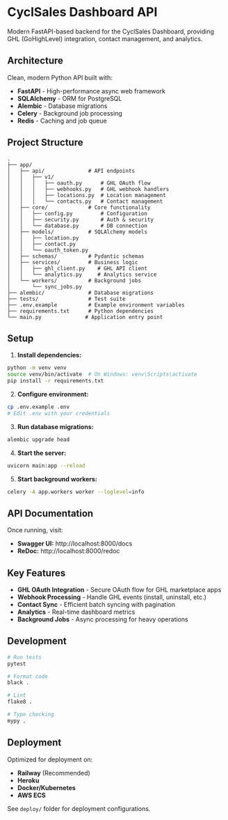 # CyclSales Dashboard API

Modern FastAPI-based backend for the CyclSales Dashboard, providing GHL (GoHighLevel) integration, contact management, and analytics.

## Architecture

Clean, modern Python API built with:
- **FastAPI** - High-performance async web framework
- **SQLAlchemy** - ORM for PostgreSQL
- **Alembic** - Database migrations
- **Celery** - Background job processing
- **Redis** - Caching and job queue

## Project Structure

```
.
├── app/
│   ├── api/              # API endpoints
│   │   ├── v1/
│   │   │   ├── oauth.py      # GHL OAuth flow
│   │   │   ├── webhooks.py   # GHL webhook handlers
│   │   │   ├── locations.py  # Location management
│   │   │   └── contacts.py   # Contact management
│   ├── core/             # Core functionality
│   │   ├── config.py         # Configuration
│   │   ├── security.py       # Auth & security
│   │   └── database.py       # DB connection
│   ├── models/           # SQLAlchemy models
│   │   ├── location.py
│   │   ├── contact.py
│   │   └── oauth_token.py
│   ├── schemas/          # Pydantic schemas
│   ├── services/         # Business logic
│   │   ├── ghl_client.py    # GHL API client
│   │   └── analytics.py     # Analytics service
│   └── workers/          # Background jobs
│       └── sync_jobs.py
├── alembic/              # Database migrations
├── tests/                # Test suite
├── .env.example          # Example environment variables
├── requirements.txt      # Python dependencies
└── main.py              # Application entry point
```

## Setup

1. **Install dependencies:**
```bash
python -m venv venv
source venv/bin/activate  # On Windows: venv\Scripts\activate
pip install -r requirements.txt
```

2. **Configure environment:**
```bash
cp .env.example .env
# Edit .env with your credentials
```

3. **Run database migrations:**
```bash
alembic upgrade head
```

4. **Start the server:**
```bash
uvicorn main:app --reload
```

5. **Start background workers:**
```bash
celery -A app.workers worker --loglevel=info
```

## API Documentation

Once running, visit:
- **Swagger UI:** http://localhost:8000/docs
- **ReDoc:** http://localhost:8000/redoc

## Key Features

- **GHL OAuth Integration** - Secure OAuth flow for GHL marketplace apps
- **Webhook Processing** - Handle GHL events (install, uninstall, etc.)
- **Contact Sync** - Efficient batch syncing with pagination
- **Analytics** - Real-time dashboard metrics
- **Background Jobs** - Async processing for heavy operations

## Development

```bash
# Run tests
pytest

# Format code
black .

# Lint
flake8 .

# Type checking
mypy .
```

## Deployment

Optimized for deployment on:
- **Railway** (Recommended)
- **Heroku**
- **Docker/Kubernetes**
- **AWS ECS**

See `deploy/` folder for deployment configurations.
